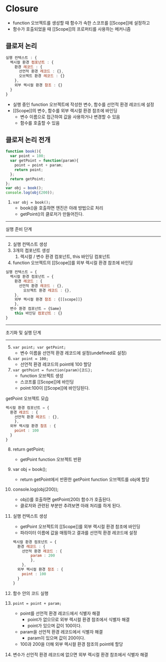 # Closure

- function 오브젝트를 생성할 때 함수가 속한 스코프를 [[Scope]]에 설정하고
- 함수가 호출되었을 때 [[Scope]]의 프로퍼티를 사용하는 메커니즘

## 클로저 논리

```js
실행 컨텍스트 : {
  렉시컬 환경 컴포넌트 : {
    환경 레코드 : {
      선언적 환경 레코드 : {},
      오브젝트 환경 레코드 : {}
    },
    외부 렉시컬 환경 참조 : {}
  }
}
```

- 실행 중인 function 오브젝트에 작성한 변수, 함수를 선언적 환경 레코드에 설정
- [[Scope]]의 변수, 함수를 외부 렉시컬 환경 참조에 바인딩
  - 변수 이름으로 접근하여 값을 사용하거나 변경할 수 있음
  - 함수를 호출할 수 있음



## 클로저 논리 전개

```js
function book(){
  var point = 100;
  var getPoint = function(param){
    point = point + param;
    return point;
  };
  return getPoint;
};
var obj = book();
console.log(obj(200));
```

1. `var obj = book();`
   - book()을 호출하면 엔진은 아래 방법으로 처리
   - getPoint()의 클로저가 만들어진다.

---

실행 준비 단계

---

2. 실행 컨텍스트 생성
3. 3개의 컴포넌트 생성
   1. 렉시컬 / 변수 환경 컴포넌트, this 바인딩 컴포넌트
4. function 오브젝트의 [[Scope]]를 외부 렉시컬 환경 참조에 바인딩

```js
실행 컨텍스트 = {
  렉시컬 환경 컴포넌트 = {
    환경 레코드 : {
      선언적 환경 레코드 : {},
  		오브젝트 환경 레코드 : {},
    },
    외부 렉시컬 환경 참조 : {[[scope]]}
	},
  변수 환경 컴포넌트 = {Same}
	this 바인딩 컴포넌트 : {}
}
```



---

초기화 및 실행 단계

---

5. `var point; var getPoint;`
   - 변수 이름을 선언적 환경 레코드에 설정(undefined로 설정)
6. `var point = 100;`
   - 선언적 환경 레코드의 point에 100 할당
7. `var getPoint = function(param){코드};`
   - function 오브젝트 생성
   - 스코프를 [[Scope]]에 바인딩
   - point:100이 [[Scope]]에 바인딩된다.

getPoint 오브젝트 모습

```js
렉시컬 환경 컴포넌트 = {
  환경 레코드 : {
  	선언적 환경 레코드 : {},
	},
  외부 렉시컬 환경 참조 : {
    point : 100
  }
}
```

8. return getPoint;

   - getPoint function 오브젝트 반환

9. var obj = book();

   - return getPoint에서 반환한 getPoint function 오브젝트를 obj에 할당

10. console.log(obj(200));

    - obj()를 호출하면 getPoint(200) 함수가 호출된다.
    - 클로저와 관련된 부분만 추려보면 아래 처리를 하게 된다.

11. 실행 컨텍스트 생성

    - getPoint 오브젝트의 [[Scope]]를 외부 렉시컬 환경 참조에 바인딩
    - 파라미터 이름에 값을 매핑하고 결과를 선언적 환경 레코드에 설정

    ```js
    렉시컬 환경 컴포넌트 = {
      환경 레코드 : {
      	선언적 환경 레코드 : {
      		param : 200
    		},
    	},
      외부 렉시컬 환경 참조 : {
        point : 100
      }
    }
    ```

12. 함수 안의 코드 실행
13. `point = point + param;`
    - point를 선언적 환경 레코드에서 식별자 해결
      - point가 없으므로 외부 렉시컬 환경 참조에서 식별자 해결
      - point가 있으며 값이 100이다.
    - param을 선언적 환경 레코드에서 식별자 해결
      - param이 있으며 값이 200이다.
    - 100과 200을 더해 외부 렉시컬 환경 참조의 point에 할당
14. 변수가 선언적 환경 레코드에 없으면 외부 렉시컬 환경 참조에서 식별자 해결
